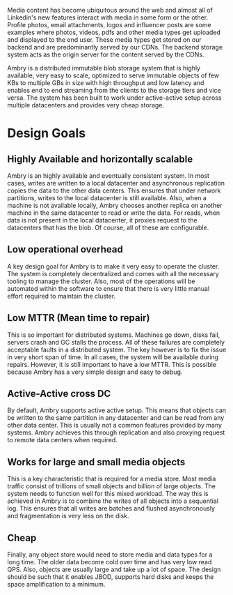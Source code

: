 Media content has become ubiquitous around the web and almost all of Linkedin's new features interact with media in some form or the other. Profile photos, email attachments, logos and influencer posts are some examples where photos, videos, pdfs and other media types get uploaded and displayed to the end user. These media types get stored on our backend and are predominantly served by our CDNs. The backend storage system acts as the origin server for the content served by the CDNs.
  
Ambry is a distributed immutable blob storage system that is highly available, very easy to scale, optimized to serve immutable objects of few KBs to multiple GBs in size with high throughput and low latency and enables end to end streaming from the clients to the storage tiers and vice versa.  The system has been built to work under active-active setup across multiple datacenters and provides very cheap storage.

# Design Goals
## Highly Available and horizontally scalable
Ambry is an highly available and eventually consistent system. In most cases, writes are written to a local datacenter and asynchronous replication copies the data to the other data centers. This ensures that under network partitions, writes to the local datacenter is still available. Also, when a machine is not available locally, Ambry chooses another replica on another machine in the same datacenter to read or write the data. For reads, when data is not present in the local datacenter, it proxies request to the datacenters that has the blob. Of course, all of these are configurable.

## Low operational overhead 
A key design goal for Ambry is to make it very easy to operate the cluster. The system is completely decentralized and comes with all the necessary tooling to manage the cluster. Also, most of the operations will be automated within the software to ensure that there is very little manual effort required to maintain the cluster.

## Low MTTR (Mean time to repair)
This is so important for distributed systems. Machines go down, disks fail, servers crash and GC stalls the process. All of these failures are completely acceptable faults in a distributed system. The key however is to fix the issue in very short span of time. In all cases, the system will be available during repairs. However, it is still important to have a low MTTR. This is possible because Ambry has a very simple design and easy to debug.

## Active-Active cross DC
By default, Ambry supports active active setup. This means that objects can be written to the same partition in any datacenter and can be read from any other data center. This is usually not a common features provided by many systems. Ambry achieves this through replication and also proxying request to remote data centers when required.

## Works for large and small media objects
This is a key characteristic that is required for a media store. Most media traffic consist of trillions of small objects and billion of large objects. The system needs to function well for this mixed workload. The way this is achieved in Ambry is to combine the writes of all objects into a sequential log. This ensures that all writes are batches and flushed asynchronously and fragmentation is very less on the disk.

## Cheap
Finally, any object store would need to store media and data types for a long time. The older data become cold over time and has very low read QPS. Also, objects are usually large and take up a lot of space. The design should be such that it enables JBOD, supports hard disks and keeps the space amplification to a minimum.